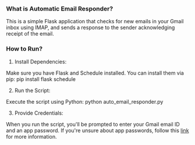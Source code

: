 <h3> What is Automatic Email Responder?  </h3>

This is a simple Flask application that checks for new emails in your Gmail inbox using IMAP, and sends a response to the sender acknowledging receipt of the email.

<h3> How to Run? </h3>

1. Install Dependencies:

Make sure you have Flask and Schedule installed. You can install them via pip:
pip install flask schedule

2. Run the Script:

Execute the script using Python:
python auto_email_responder.py

3. Provide  Credentials:
   
When you run the script, you'll be prompted to enter your Gmail email ID and an app password.
If you're unsure about app passwords, follow this <a href="https://support.google.com/accounts/answer/185833?hl=en#zippy=%2Cwhy-you-may-need-an-app-password%2Capp-passwords-revoked-after-password-change" > link </a> for more information.
